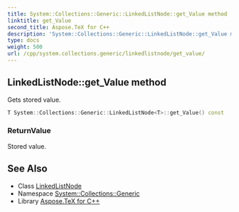 ```yaml
---
title: System::Collections::Generic::LinkedListNode::get_Value method
linktitle: get_Value
second_title: Aspose.TeX for C++
description: 'System::Collections::Generic::LinkedListNode::get_Value method. Gets stored value in C++.'
type: docs
weight: 500
url: /cpp/system.collections.generic/linkedlistnode/get_value/
---
```

## LinkedListNode::get_Value method


Gets stored value.

```cpp
T System::Collections::Generic::LinkedListNode<T>::get_Value() const
```


### ReturnValue

Stored value.

## See Also

* Class [LinkedListNode](../)
* Namespace [System::Collections::Generic](../../)
* Library [Aspose.TeX for C++](../../../)
